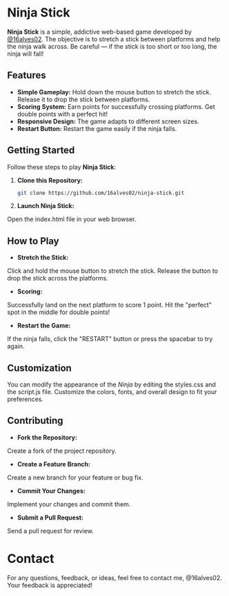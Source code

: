 # Ninja Stick

**Ninja Stick** is a simple, addictive web-based game developed by [@16alves02](https://github.com/16alves02). The objective is to stretch a stick between platforms and help the ninja walk across. Be careful — if the stick is too short or too long, the ninja will fall!

## Features

- **Simple Gameplay:** Hold down the mouse button to stretch the stick. Release it to drop the stick between platforms.
- **Scoring System:** Earn points for successfully crossing platforms. Get double points with a perfect hit!
- **Responsive Design:** The game adapts to different screen sizes.
- **Restart Button:** Restart the game easily if the ninja falls.

## Getting Started

Follow these steps to play **Ninja Stick**:

1. **Clone this Repository:**

   ```bash
   git clone https://github.com/16alves02/ninja-stick.git
   
2. **Launch Ninja Stick:**

Open the index.html file in your web browser.

## How to Play
- **Stretch the Stick:**

Click and hold the mouse button to stretch the stick.
Release the button to drop the stick across the platforms.

- **Scoring:**

Successfully land on the next platform to score 1 point.
Hit the "perfect" spot in the middle for double points!

- **Restart the Game:**

If the ninja falls, click the "RESTART" button or press the spacebar to try again.

## Customization

You can modify the appearance of the *Ninja* by editing the styles.css and the script.js file. Customize the colors, fonts, and overall design to fit your preferences.

## Contributing
- **Fork the Repository:**

Create a fork of the project repository.

- **Create a Feature Branch:**

Create a new branch for your feature or bug fix.

- **Commit Your Changes:**

Implement your changes and commit them.

- **Submit a Pull Request:**

Send a pull request for review.

# Contact
For any questions, feedback, or ideas, feel free to contact me, @16alves02. Your feedback is appreciated!
